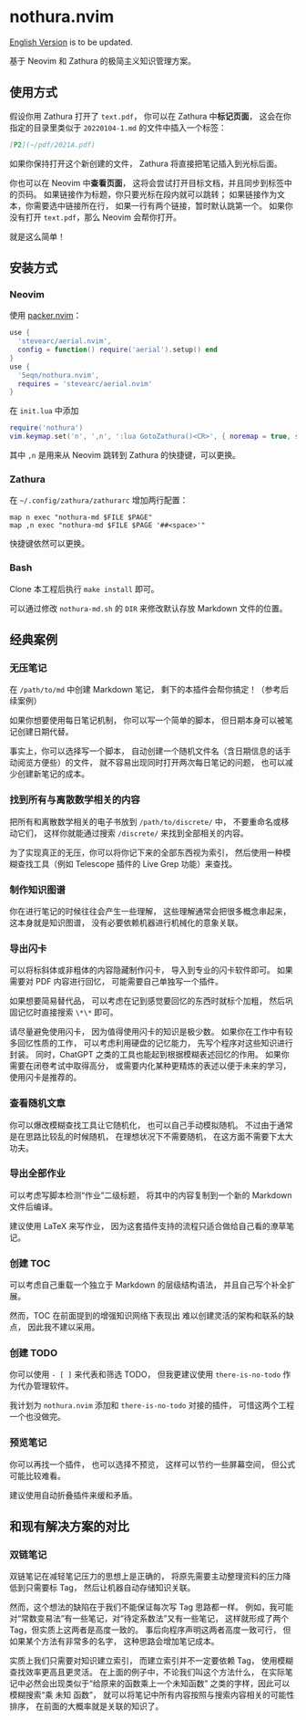 # nothura.nvim

[English Version](./README_en.md) is to be updated.

基于 Neovim 和 Zathura 的极简主义知识管理方案。

## 使用方式

假设你用 Zathura 打开了 `text.pdf`，
你可以在 Zathura 中**标记页面**，
这会在你指定的目录里类似于 `20220104-1.md` 的文件中插入一个标签：

```markdown
[P2](~/pdf/2021A.pdf)
```

如果你保持打开这个新创建的文件，
Zathura 将直接把笔记插入到光标后面。

你也可以在 Neovim 中**查看页面**，
这将会尝试打开目标文档，并且同步到标签中的页码。
如果链接作为标题，你只要光标在段内就可以跳转；
如果链接作为文本，你需要选中链接所在行，
如果一行有两个链接，暂时默认跳第一个。
如果你没有打开 `text.pdf`，那么 Neovim 会帮你打开。

就是这么简单！

## 安装方式

### Neovim

使用 [packer.nvim](https://github.com/wbthomason/packer.nvim)：

```lua
use {
  'stevearc/aerial.nvim',
  config = function() require('aerial').setup() end
}
use {
  '5eqn/nothura.nvim',
  requires = 'stevearc/aerial.nvim'
}
```

在 `init.lua` 中添加

```lua
require('nothura')
vim.keymap.set('n', ',n', ':lua GotoZathura()<CR>', { noremap = true, silent = true })
```

其中 `,n` 是用来从 Neovim 跳转到 Zathura 的快捷键，可以更换。

### Zathura

在 `~/.config/zathura/zathurarc` 增加两行配置：

```
map n exec "nothura-md $FILE $PAGE"
map ,n exec "nothura-md $FILE $PAGE '##<space>'"
```

快捷键依然可以更换。

### Bash

Clone 本工程后执行 `make install` 即可。

可以通过修改 `nothura-md.sh` 的 `DIR` 来修改默认存放 Markdown 文件的位置。

## 经典案例

### 无压笔记

在 `/path/to/md` 中创建 Markdown 笔记，
剩下的本插件会帮你搞定！（参考后续案例）

如果你想要使用每日笔记机制，
你可以写一个简单的脚本，
但日期本身可以被笔记创建日期代替。

事实上，你可以选择写一个脚本，
自动创建一个随机文件名（含日期信息的话手动阅览方便些）的文件，
就不容易出现同时打开两次每日笔记的问题，
也可以减少创建新笔记的成本。

### 找到所有与离散数学相关的内容

把所有和离散数学相关的电子书放到 `/path/to/discrete/` 中，
不要重命名或移动它们，
这样你就能通过搜索 `/discrete/` 来找到全部相关的内容。

为了实现真正的无压，你可以将你记下来的全部东西视为索引，
然后使用一种模糊查找工具（例如 Telescope 插件的 Live Grep 功能）来查找。

### 制作知识图谱

你在进行笔记的时候往往会产生一些理解，
这些理解通常会把很多概念串起来，
这本身就是知识图谱，
没有必要依赖机器进行机械化的意象关联。

### 导出闪卡

可以将标斜体或非粗体的内容隐藏制作闪卡，
导入到专业的闪卡软件即可。
如果需要对 PDF 内容进行回忆，
可能需要自己单独写一个插件。

如果想要简易替代品，
可以考虑在记到感觉要回忆的东西时就标个加粗，
然后巩固记忆时直接搜索 `\*\*` 即可。

请尽量避免使用闪卡，
因为值得使用闪卡的知识是极少数。
如果你在工作中有较多回忆性质的工作，
可以考虑利用硬盘的记忆能力，
先写个程序对这些知识进行封装。
同时，ChatGPT 之类的工具也能起到根据模糊表述回忆的作用。
如果你需要在闭卷考试中取得高分，
或需要内化某种更精炼的表述以便于未来的学习，
使用闪卡是推荐的。

### 查看随机文章

你可以爆改模糊查找工具让它随机化，
也可以自己手动模拟随机。
不过由于通常是在思路比较乱的时候随机，
在理想状况下不需要随机，
在这方面不需要下太大功夫。

### 导出全部作业

可以考虑写脚本检测“作业”二级标题，
将其中的内容复制到一个新的 Markdown 文件后编译。

建议使用 LaTeX 来写作业，
因为这套插件支持的流程只适合做给自己看的潦草笔记。

### 创建 TOC

可以考虑自己重载一个独立于 Markdown 的层级结构语法，
并且自己写个补全扩展。

然而，TOC 在前面提到的增强知识网络下表现出
难以创建灵活的架构和联系的缺点，
因此我不建以采用。

### 创建 TODO

你可以使用 `- [ ]` 来代表和筛选 TODO，
但我更建议使用 `there-is-no-todo` 作为代办管理软件。

我计划为 `nothura.nvim` 添加和 `there-is-no-todo` 对接的插件，
可惜这两个工程一个也没做完。

### 预览笔记

你可以再找一个插件，
也可以选择不预览，
这样可以节约一些屏幕空间，
但公式可能比较难看。

建议使用自动折叠插件来缓和矛盾。

## 和现有解决方案的对比

### 双链笔记

双链笔记在减轻笔记压力的思想上是正确的，
将原先需要主动整理资料的压力降低到只需要标 Tag，
然后让机器自动存储知识关联。

然而，这个想法的缺陷在于我们不能保证每次写 Tag 思路都一样。
例如，我可能对“常数变易法”有一些笔记，对“待定系数法”又有一些笔记，
这样就形成了两个 Tag，但实质上这两者是高度一致的。
事后向程序声明这两者高度一致可行，
但如果某个方法有非常多的名字，
这种思路会增加笔记成本。

实质上我们只需要对知识建立索引，
而建立索引并不一定要依赖 Tag，
使用模糊查找效率更高且更灵活。
在上面的例子中，不论我们叫这个方法什么，
在实际笔记中必然会出现类似于“给原来的函数乘上一个未知函数”
之类的字样，因此可以模糊搜索“乘 未知 函数”，
就可以将笔记中所有内容按照与搜索内容相关的可能性排序，
在前面的大概率就是关联的知识了。
